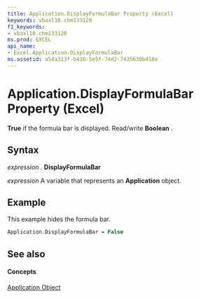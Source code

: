 ```yaml
---
title: Application.DisplayFormulaBar Property (Excel)
keywords: vbaxl10.chm133120
f1_keywords:
- vbaxl10.chm133120
ms.prod: EXCEL
api_name:
- Excel.Application.DisplayFormulaBar
ms.assetid: a54a313f-b416-5e5f-74d2-7435630b418e
---
```



# Application.DisplayFormulaBar Property (Excel)

 **True** if the formula bar is displayed. Read/write **Boolean** .


## Syntax

 _expression_ . **DisplayFormulaBar**

 _expression_ A variable that represents an **Application** object.


## Example

This example hides the formula bar.


```vb
Application.DisplayFormulaBar = False
```


## See also


#### Concepts


[Application Object](application-object-excel.md)

